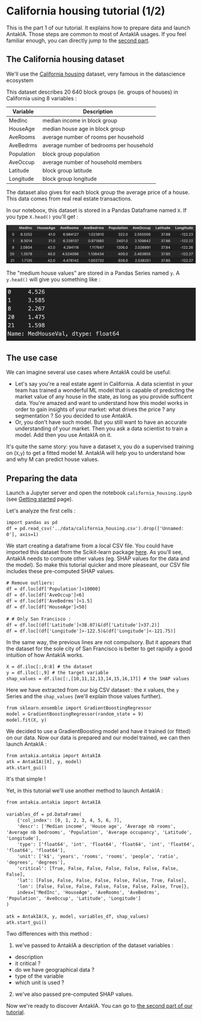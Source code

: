 # California housing tutorial (1/2)

This is the part 1 of our tutorial. It explains how to prepare data and launch AntakIA. Those steps are common to most of AntakIA usages. If you feel familiar enough, you can directly jump to the [second part](./california2.md).

## The California housing dataset

We'll use the [California housing](https://inria.github.io/scikit-learn-mooc/python_scripts/datasets_california_housing.html) dataset, very famous in the datascience ecosystem

This dataset describes 20 640 block groups (ie. groups of houses) in California using 8 variables :

| Variable | Description |
| -------- | ----------- |
| MedInc  | median income in block group |
| HouseAge | median house age in block group |
| AveRooms | average number of rooms per household |
| AveBedrms | average number of bedrooms per household |
| Population | block group population |
| AveOccup | average number of household members |
| Latitude | block group latitude |
| Longitude | block group longitude |


The dataset also gives for each block group the average price of a house. This data comes from real real estate transactions.

In our noteboox, this dataset is stored in a Pandas Dataframe named `X`.
If you type `X.head()` you'll get :

![](../img/head_x.png)

The "medium house values" are stored in a Pandas Series named `y`.
A `y.head()` will give you something like :

![](../img/y.png)

## The use case

We can imagine several use cases where AntakIA could be useful:
* Let's say you're a real estate agent in California. A data scientist in your team has trained a wonderful ML model that is capable of predicting the market value of any house in the state, as long as you provide sufficent data. You're amazed and want to understand how this model works in order to gain insights of your market: what drives the price ? any segmentation ? So you decided to use AntakIA.
* Or, you don't have such model. But you still want to have an accurate understanding of your market. Then you ask a data scientist to train a model. Add then you use AntakIA on it.

It's quite the same story: you have a dataset `X`, you do a supervised training on (`X`,`y`) to get a fitted model M. AntakIA will help you to understand how and why M can predict house values.

## Preparing the data

Launch a Jupyter server and open the notebook `california_housing.ipynb` (see [Getting started](../getting_started.md) page).

Let's analyze the first cells :

```
import pandas as pd
df = pd.read_csv('../data/california_housing.csv').drop(['Unnamed: 0'], axis=1)
```

We start creating a dataframe from a local CSV file. You could have imported this dataset from the Scikit-learn package [here](https://inria.github.io/scikit-learn-mooc/python_scripts/datasets_california_housing.html). As you'll see, AntakIA needs to compute other values (eg. SHAP values for the data and the model). So make this tutorial quicker and more pleaseant, our CSV file includes these pre-computed SHAP values.

```
# Remove outliers:
df = df.loc[df['Population']<10000] 
df = df.loc[df['AveOccup']<6]
df = df.loc[df['AveBedrms']<1.5]
df = df.loc[df['HouseAge']<50]

# # Only San Francisco :
df = df.loc[(df['Latitude']<38.07)&(df['Latitude']>37.2)]
df = df.loc[(df['Longitude']>-122.5)&(df['Longitude']<-121.75)]
```

In the same way, the previous lines are not compulsory. But it appears that the dataset for the sole city of San Francisco is better to get rapidly a good intuition of how AntakIA works.

```
X = df.iloc[:,0:8] # the dataset
y = df.iloc[:,9] # the target variable
shap_values = df.iloc[:,[10,11,12,13,14,15,16,17]] # the SHAP values
```

Here we have extracted from our big CSV dataset : the `X` values, the `y` Series and the `shap_values` (we'll explain those values further).

```
from sklearn.ensemble import GradientBoostingRegressor
model = GradientBoostingRegressor(random_state = 9)
model.fit(X, y)
```

We decided to use a GradientBoosting model and have it trained (or fitted) on our data. Now our data is prepared and our model trained, we can then launch AntakIA :

````
from antakia.antakia import AntakIA
atk = AntakIA([X], y, model)
atk.start_gui()
````

It's that simple !

Yet, in this tutorial we'll use another method to launch AntakIA :

```
from antakia.antakia import AntakIA

variables_df = pd.DataFrame(
    {'col_index': [0, 1, 2, 3, 4, 5, 6, 7],
    'descr': ['Median income', 'House age', 'Average nb rooms', 'Average nb bedrooms', 'Population', 'Average occupancy', 'Latitude', 'Longitude'],
    'type': ['float64', 'int', 'float64', 'float64', 'int', 'float64', 'float64', 'float64'],
    'unit': ['k$', 'years', 'rooms', 'rooms', 'people', 'ratio', 'degrees', 'degrees'],
    'critical': [True, False, False, False, False, False, False, False],
    'lat': [False, False, False, False, False, False, True, False],
    'lon': [False, False, False, False, False, False, False, True]},
    index=['MedInc', 'HouseAge', 'AveRooms', 'AveBedrms', 'Population', 'AveOccup', 'Latitude', 'Longitude']
)

atk = AntakIA(X, y, model, variables_df, shap_values)
atk.start_gui()
```

Two differences with this method :

1. we've passed to AntakIA a description of the dataset variables :
* description
* it critical ?
* do we have geographical data ?
* type of the variable
* which unit is used ?

2. we've also passed pre-computed SHAP values.

Now we're ready to discover AntakIA. You can go to [the second part of our tutorial](./california2.md).

